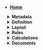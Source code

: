 <style>
summary.header {
	font-weight: bold;
	margin-left: 15px;
}
</style>
* [__Home__](/)

<details>
<summary class=header>
Metadata
</summary>

* * [Basic Info](/metadata/basic-info.md)

* * [Tags](/metadata/tags.md)

</details>
<details>
<summary class=header> 
Definition
</summary>

* * [Subform](/definition/subform.md)

* * [Single Line Text field](/definition/single-text-field.md)

* * [Multi-Line Text Area](/definition/multi-line-text-area.md)

* * [Display Content](/definition/display-content.md)

* * [Checkbox](/definition/checkbox.md)

* * [Checkbox List](/definition/checkbox-list.md)

* * [Radio](/definition/radio.md)

* * [Select Dropdown](/definition/select-dropdown.md)

* * [Multi-Select Dropdown](/definition/multi-select-dropdown.md)

* * [Date](/definition/date.md)

* * [Date/Time](/definition/date-time.md)

* * [File](/definition/file.md)

* * [Phone](/definition/phone.md)

* * [Form Repeater](/definition/form-repeater.md)

* * [Signature](/definition/signature.md)

* * [Geolocation](/definition/geolocation.md)

* * [Linked Clone](/definition/linked-clone.md)

* * [Button](/definition/button.md)

* * [Color Picker](/definition/color-picker.md)

</details>

<details>
<summary class=header> Layout </summary>

* * [Layout](/layout/layout-help.md)

* * [Element selector](/layout/element-selector.md) 

</details>

<details>
<summary class=header> Rules </summary>

* * [Rule Help](/rules/rule-help.md)

</details>

<details>
<summary class=header> Calculations </summary>

* * [Help](/calculations/calc-help)

* * [Examples](/calculations/examples/calc-examples)

</details>

<details>
<summary class=header> Documents </summary>
</details>

